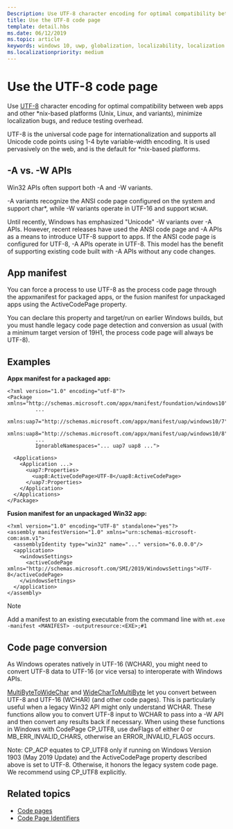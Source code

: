 ```yaml
---
Description: Use UTF-8 character encoding for optimal compatibility between web apps and other *nix-based platforms (Unix, Linux, and variants), minimize localization bugs, and reduce testing overhead.
title: Use the UTF-8 code page
template: detail.hbs
ms.date: 06/12/2019
ms.topic: article
keywords: windows 10, uwp, globalization, localizability, localization
ms.localizationpriority: medium
---
```


# Use the UTF-8 code page

Use [UTF-8](http://www.utf-8.com/) character encoding for optimal compatibility between web apps and other *nix-based platforms (Unix, Linux, and variants), minimize localization bugs, and reduce testing overhead.

UTF-8 is the universal code page for internationalization and supports all Unicode code points using 1-4 byte variable-width encoding. It is used pervasively on the web, and is the default for *nix-based platforms.

## -A vs. -W APIs
  
Win32 APIs often support both -A and -W variants.

-A variants recognize the ANSI code page configured on the system and support char*, while -W variants operate in UTF-16 and support `WCHAR`.

Until recently, Windows has emphasized "Unicode" -W variants over -A APIs. However, recent releases have used the ANSI code page and -A APIs as a means to introduce UTF-8 support to apps. If the ANSI code page is configured for UTF-8, -A APIs operate in UTF-8. This model has the benefit of supporting existing code built with -A APIs without any code changes.

## App manifest

You can force a process to use UTF-8 as the process code page through the appxmanifest for packaged apps, or the fusion manifest for unpackaged apps using the ActiveCodePage property.

You can declare this property and target/run on earlier Windows builds, but you must handle legacy code page detection and conversion as usual (with a minimum target version of 19H1, the process code page will always be UTF-8).

## Examples

**Appx manifest for a packaged app:**

```xaml
<?xml version="1.0" encoding="utf-8"?>
<Package xmlns="http://schemas.microsoft.com/appx/manifest/foundation/windows10"
         ...
         xmlns:uap7="http://schemas.microsoft.com/appx/manifest/uap/windows10/7"
         xmlns:uap8="http://schemas.microsoft.com/appx/manifest/uap/windows10/8"
         ...
         IgnorableNamespaces="... uap7 uap8 ...">

  <Applications>
    <Application ...>
      <uap7:Properties>
        <uap8:ActiveCodePage>UTF-8</uap8:ActiveCodePage>
      </uap7:Properties>
    </Application>
  </Applications>
</Package>
```

**Fusion manifest for an unpackaged Win32 app:**

``` xaml
<?xml version="1.0" encoding="UTF-8" standalone="yes"?>
<assembly manifestVersion="1.0" xmlns="urn:schemas-microsoft-com:asm.v1">
  <assemblyIdentity type="win32" name="..." version="6.0.0.0"/>
  <application>
    <windowsSettings>
      <activeCodePage xmlns="http://schemas.microsoft.com/SMI/2019/WindowsSettings">UTF-8</activeCodePage>
    </windowsSettings>
  </application>
</assembly>
```

> [!NOTE]
> Add a manifest to an existing executable from the command line with `mt.exe -manifest <MANIFEST> -outputresource:<EXE>;#1`

## Code page conversion

As Windows operates natively in UTF-16 (WCHAR), you might need to convert UTF-8 data to UTF-16 (or vice versa) to interoperate with Windows APIs.

[MultiByteToWideChar](https://docs.microsoft.com/windows/desktop/api/stringapiset/nf-stringapiset-multibytetowidechar) and [WideCharToMultiByte](https://docs.microsoft.com/windows/desktop/api/stringapiset/nf-stringapiset-widechartomultibyte) let you convert between UTF-8 and UTF-16 (WCHAR) (and other code pages). This is particularly useful when a legacy Win32 API might only understand WCHAR. These functions allow you to convert UTF-8 input to WCHAR to pass into a -W API and then convert any results back if necessary.
When using these functions in Windows with CodePage CP_UTF8, use dwFlags of either 0 or MB_ERR_INVALID_CHARS, otherwise an ERROR_INVALID_FLAGS occurs.

Note: CP_ACP equates to CP_UTF8 only if running on Windows Version 1903 (May 2019 Update) and the ActiveCodePage property described above is set to UTF-8. Otherwise, it honors the legacy system code page. We recommend using CP_UTF8 explicitly.

## Related topics

- [Code pages](https://docs.microsoft.com/windows/desktop/Intl/code-pages)
- [Code Page Identifiers](https://docs.microsoft.com/windows/desktop/Intl/code-page-identifiers)
